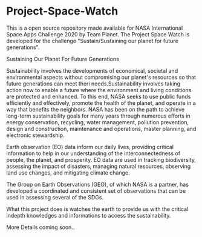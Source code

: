 # Project-Space-Watch

This is a open source repository made available for NASA International Space Apps Challenge 2020 by Team Planet. The Project Space Watch is developed for the challenge "Sustain/Sustaining our planet for future generations".

Sustaining Our Planet For Future Generations

Sustainability involves the developments of economical, societal and environmental aspects without compromising our planet's resources so that future generations can meet theri needs.Sustainability involves taking action now to enable a future where the environment and living conditions are protected and enhanced. To this end, NASA seeks to use public funds efficiently and effectively, promote the health of the planet, and operate in a way that benefits the neighbors. NASA has been on the path to achieve long-term sustainability goals for many years through numerous efforts in energy conservation, recycling, water management, pollution prevention, design and construction, maintenance and operations, master planning, and electronic stewardship.

Earth observation (EO) data inform our daily lives, providing critical information to help in our understanding of the interconnectedness of people, the planet, and prosperity. EO data are used in tracking biodiversity, assessing the impact of disasters, managing natural resources, observing land use changes, and mitigating climate change.

The Group on Earth Observations (GEO), of which NASA is a partner, has developed a coordinated and consistent set of observations that can be used in assessing several of the SDGs.

What this project does is watches the earth to provide us with the critical indepth knowledges and informations to access the sustainability.

More Details coming soon..
